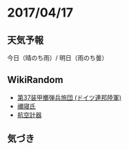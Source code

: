 # 2017/04/17

## 天気予報

今日（晴のち雨）/ 明日（雨のち曇）

## WikiRandom

* [第37装甲擲弾兵旅団 (ドイツ連邦陸軍)](https://ja.wikipedia.org/wiki/%E7%AC%AC37%E8%A3%85%E7%94%B2%E6%93%B2%E5%BC%BE%E5%85%B5%E6%97%85%E5%9B%A3_%28%E3%83%89%E3%82%A4%E3%83%84%E9%80%A3%E9%82%A6%E9%99%B8%E8%BB%8D%29)
* [禰寝氏](https://ja.wikipedia.org/wiki/%E7%A6%B0%E5%AF%9D%E6%B0%8F)
* [航空計器](https://ja.wikipedia.org/wiki/%E8%88%AA%E7%A9%BA%E8%A8%88%E5%99%A8)

## 気づき

